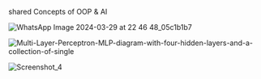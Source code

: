 shared Concepts of OOP & AI

![WhatsApp Image 2024-03-29 at 22 46 48_05c1b1b7](https://github.com/MurradBinAmir/Python/assets/136635900/50341c57-5a28-4965-a5c5-594afcf649b2)




![Multi-Layer-Perceptron-MLP-diagram-with-four-hidden-layers-and-a-collection-of-single](https://github.com/MurradBinAmir/Python/assets/136635900/86fe34c7-8d69-47fe-8223-b95edae6ed81)



![Screenshot_4](https://github.com/MurradBinAmir/Python/assets/136635900/514d436a-5109-4353-aecb-06aae383ac23)
